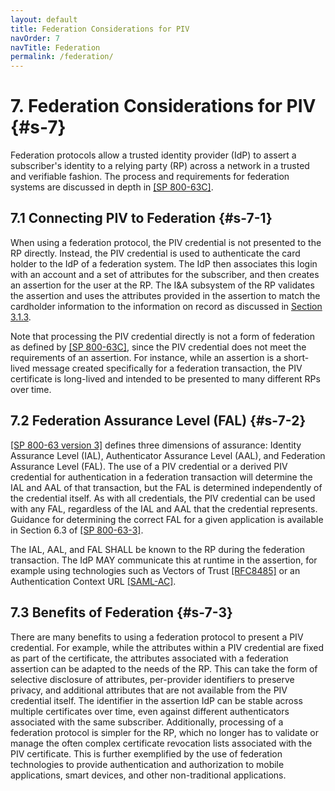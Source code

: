 ```yaml
---
layout: default
title: Federation Considerations for PIV
navOrder: 7
navTitle: Federation
permalink: /federation/
---
```


# 7. Federation Considerations for PIV {#s-7}

Federation protocols allow a trusted identity provider (IdP) to assert a subscriber's identity to a relying party (RP) across a network in a trusted and verifiable fashion. The process and requirements for federation systems are discussed in depth in [[SP 800-63C]](#ref-sp-800-63c). 

## 7.1 Connecting PIV to Federation {#s-7-1}

When using a federation protocol, the PIV credential is not presented to the RP directly. Instead, the PIV credential is used to authenticate the card holder to the IdP of a federation system. The IdP then associates this login with an account and a set of attributes for the subscriber, and then creates an assertion for the user at the RP. The I&A subsystem of the RP validates the assertion and uses the attributes provided in the assertion to match the cardholder information to the information on record as discussed in [Section 3.1.3](system.md#s-3-1-3).

Note that processing the PIV credential directly is not a form of federation as defined by [[SP 800-63C]](#ref-sp-800-63c), since the PIV credential does not meet the requirements of an assertion. For instance, while an assertion is a short-lived message created specifically for a federation transaction, the PIV certificate is long-lived and intended to be presented to many different RPs over time.

## 7.2 Federation Assurance Level (FAL) {#s-7-2}

[[SP 800-63 version 3]](../_Appendix/references.md#ref-SP-800-63) defines three dimensions of assurance: Identity Assurance Level (IAL), Authenticator Assurance Level (AAL), and Federation Assurance Level (FAL). The use of a PIV credential or a derived PIV credential for authentication in a federation transaction will determine the IAL and AAL of that transaction, but the FAL is determined independently of the credential itself. As with all credentials, the PIV credential can be used with any FAL, regardless of the IAL and AAL that the credential represents. Guidance for determining the correct FAL for a given application is available in Section 6.3 of [[SP 800-63-3]](../_Appendix/references.md#ref-SP-800-63).

The IAL, AAL, and FAL SHALL be known to the RP during the federation transaction. The IdP MAY communicate this at runtime in the assertion, for example using technologies such as Vectors of Trust [[RFC8485]](../_Appendix/references.md#ref-RFC8485) or an Authentication Context URL [[SAML-AC]](../_Appendix/references.md#ref-SAML-AC).

## 7.3 Benefits of Federation {#s-7-3}

There are many benefits to using a federation protocol to present a PIV credential. For example, while the attributes within a PIV credential are fixed as part of the certificate, the attributes associated with a federation assertion can be adapted to the needs of the RP. This can take the form of selective disclosure of attributes, per-provider identifiers to preserve privacy, and additional attributes that are not available from the PIV credential itself. The identifier in the assertion IdP can be stable across multiple certificates over time, even against different authenticators associated with the same subscriber. Additionally, processing of a federation protocol is simpler for the RP, which no longer has to validate or manage the often complex certificate revocation lists associated with the PIV certificate. This is further exemplified by the use of federation technologies to provide authentication and authorization to mobile applications, smart devices, and other non-traditional applications. 
